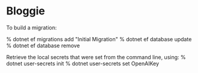 # Bloggie

To build a migration:

% dotnet ef migrations add "Initial Migration"
% dotnet ef database update
% dotnet ef database remove

Retrieve the local secrets that were set from the command line, using:
% dotnet user-secrets init
% dotnet user-secrets set OpenAIKey <your-openai-key>